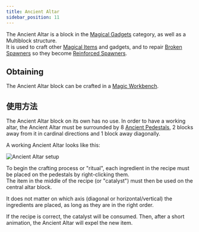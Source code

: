 ```yaml
---
title: Ancient Altar
sidebar_position: 11
---
```


The Ancient Altar is a block in the [Magical Gadgets](Magical-Gadgets) category, as well as a Multiblock structure.  
It is used to craft other [Magical Items](Magical-Items) and gadgets, and to repair [Broken Spawners](Broken-Spawner) so they become [Reinforced Spawners](Reinforced-Spawner).

## Obtaining

The Ancient Altar block can be crafted in a [Magic Workbench](Magic-Workbench).

## 使用方法

The Ancient Altar block on its own has no use. In order to have a working altar, the Ancient Altar must be surrounded by 8 [Ancient Pedestals](Ancient-Pedestal), 2 blocks away from it in cardinal directions and 1 block away diagonally.

A working Ancient Altar looks like this:

![Ancient Altar setup](https://raw.githubusercontent.com/TheBusyBiscuit/Slimefun4-Wiki/master/images/multiblock-ancient-altar.png)

To begin the crafting process or "ritual", each ingredient in the recipe must be placed on the pedestals by right-clicking them.  
The item in the middle of the recipe (or "catalyst") must then be used on the central altar block.

It does not matter on which axis (diagonal or horizontal/vertical) the ingredients are placed, as long as they are in the right order.

If the recipe is correct, the catalyst will be consumed. Then, after a short animation, the Ancient Altar will expel the new item.
